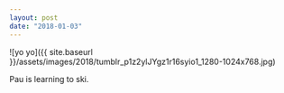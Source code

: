 ```yaml
---
layout: post
date: "2018-01-03"
---
```


![yo yo]({{ site.baseurl }}/assets/images/2018/tumblr_p1z2ylJYgz1r16syio1_1280-1024x768.jpg)

Pau is learning to ski.
